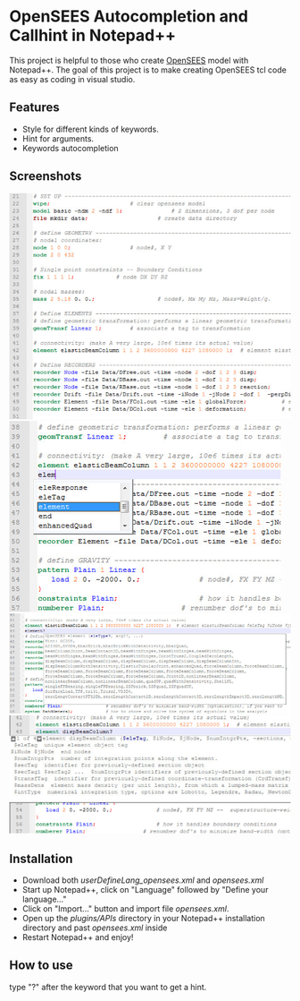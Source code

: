 <h1>OpenSEES Autocompletion and Callhint in Notepad++</h1>

This project is helpful to those who create <a href="http://opensees.berkeley.edu.cn">OpenSEES</a> model with Notepad++. The goal of this project is to make creating OpenSEES tcl code as easy as coding in visual studio.

<h2>Features</h2>

<ul>
<li>Style for different kinds of keywords.</li>
<li>Hint for arguments.</li>
<li>Keywords autocompletion</li>
</ul>

<h2>Screenshots</h2>

<img src="coding_interface.jpg" alt="Coding interface" />
<img src="autocompletion.jpg" alt="Autocompletion" />
<img src="hint_1.jpg" alt="Hint 1" />
<img src="hint_2.jpg" alt="Hint 2" />

<h2>Installation</h2>

<ul>
<li>Download both <em>userDefineLang_opensees.xml</em> and <em>opensees.xml</em></li>
<li>Start up Notepad++, click on "Language" followed by "Define your language..."</li>
<li>Click on "Import..." button and import file <em>opensees.xml</em>.</li>
<li>Open up the <em>plugins/APIs</em> directory in your Notepad++ installation directory and past <em>opensees.xml</em> inside</li>
<li>Restart Notepad++ and enjoy!</li>
</ul>

<h2>How to use</h2>

type "?" after the keyword that you want to get a hint.
